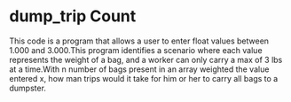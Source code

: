 # dump_trip Count
 This code is a program that allows a user to enter float values between 1.000 and 3.000.This program identifies a scenario where each value represents the weight of a bag, and a worker can only carry a max of 3 lbs at a time.With n number of bags present in an array weighted the value entered x, how man trips would it take for him or her to carry all bags to a dumpster.